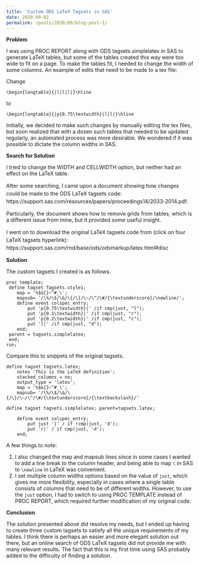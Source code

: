 ```yaml
---
title: 'Custom ODS LaTeX Tagsets in SAS'
date: 2020-09-02
permalink: /posts/2020/09/blog-post-1/
---
```


<!-- wp:paragraph -->
<p><strong>Problem</strong></p>
<!-- /wp:paragraph -->

<!-- wp:paragraph -->
<p>I was using PROC REPORT along with ODS tagsets.simplelatex in SAS to generate LaTeX tables, but some of the tables created this way were too wide to fit on a page. To make the tables fit, I needed to change the width of some columns. An example of edits that need to be made to a tex file:</p>
<!-- /wp:paragraph -->

<!-- wp:paragraph -->
<p>Change</p>
<!-- /wp:paragraph -->

<!-- wp:code -->
<pre class="wp-block-code"><code>\begin{longtable}{|l|l|l|}\hline</code></pre>
<!-- /wp:code -->

<!-- wp:paragraph -->
<p>to</p>
<!-- /wp:paragraph -->

<!-- wp:code -->
<pre class="wp-block-code"><code>\begin{longtable}{|p{0.75\textwidth}|l|l|}\hline</code></pre>
<!-- /wp:code -->

<!-- wp:paragraph -->
<p>Initially, we decided to make such changes by manually editing the tex files, but soon realized that with a dozen such tables that needed to be updated regularly, an automated process was more desirable. We wondered if it was possible to dictate the column widths in SAS.</p>
<!-- /wp:paragraph -->

<!-- wp:paragraph -->
<p><strong>Search for Solution</strong></p>
<!-- /wp:paragraph -->

<!-- wp:paragraph -->
<p>I tried to change the WIDTH and CELLWIDTH option, but neither had an effect on the LaTeX table. </p>
<!-- /wp:paragraph -->

<!-- wp:group -->
<div class="wp-block-group"><div class="wp-block-group__inner-container"><!-- wp:group -->
<div class="wp-block-group"><div class="wp-block-group__inner-container"><!-- wp:paragraph {"style":{"typography":{"lineHeight":"1.5"}}} -->
<p style="line-height:1.5">After some searching, I came upon a document showing how changes could be made to the ODS LaTeX tagsets code: https://support.sas.com/resources/papers/proceedings14/2033-2014.pdf.  </p>
Particularly, the document shows how to remove grids from tables, which is a different issue from mine, but it provided some useful insight. </p>
<!-- /wp:paragraph -->

<!-- wp:paragraph {"style":{"typography":{"lineHeight":"1.5"}}} -->
<p style="line-height:1.5">I went on to download the original LaTeX tagsets code from (click on four LaTeX tagsets hyperlink): https://support.sas.com/rnd/base/ods/odsmarkup/latex.html#disc  </p>
<!-- /wp:paragraph --></div></div>
<!-- /wp:group --></div></div>
<!-- /wp:group -->

<!-- wp:paragraph -->
<p><strong>Solution</strong></p>
<!-- /wp:paragraph -->

<!-- wp:paragraph -->
<p>The custom tagsets I created is as follows.</p>
<!-- /wp:paragraph -->

<!-- wp:code -->
<pre class="wp-block-code"><code>proc template;
 define tagset Tagsets.style1;
    map = '%$&amp;{}~^#_\';
    mapsub= '/\%/\$/\&amp;/\{/\}/\~/\^/\#/{\textunderscore}/\newline/';
 	define event colspec_entry;
 		put 'p{0.75\textwidth}|' /if cmp(just, "l");
 		put 'p{0.1\textwidth}|' /if cmp(just, "r");
 		put 'p{0.2\textwidth}|' /if cmp(just, "c");
		put 'l|' /if cmp(just, "d");
 	end;
 parent = tagsets.simplelatex;
 end;
run;</code></pre>
<!-- /wp:code -->

<!-- wp:paragraph -->
<p>Compare this to snippets of the original tagsets.</p>
<!-- /wp:paragraph -->

<!-- wp:code -->
<pre class="wp-block-code"><code>define tagset tagsets.latex;
    notes 'This is the LaTeX definition';
    stacked_columns = no;
    output_type = 'latex';
    map = '%$&amp;{}~^#_\';
    mapsub= '/\%/\$/\&amp;/\{/\}/\~/\^/\#/{\textunderscore}/{\textbackslash}/'</code></pre>
<!-- /wp:code -->

<!-- wp:code -->
<pre class="wp-block-code"><code>define tagset tagsets.simplelatex; parent=tagsets.latex;

    define event colspec_entry;
        put just '|' / if !cmp(just, 'd');
        put 'r|' / if cmp(just, 'd');
    end;</code></pre>
<!-- /wp:code -->

<!-- wp:paragraph -->
<p>A few things to note:</p>
<!-- /wp:paragraph -->

<!-- wp:list {"ordered":true} -->
<ol><li>I also changed the map and mapsub lines since in some cases I wanted to add a line break to the column header, and being able t<span class="has-inline-color has-foreground-dark-color">o map <code>\</code> in SAS to <code>\newline</code> </span>in LaTeX was convenient.</li><li>I set multiple column widths options based on the value of <code>just</code>, which gives me more flexibility, especially in cases where a single table consists of columns that need to be of different widths. However, to use the <code>just</code> option, I had to switch to using PROC TEMPLATE instead of PROC REPORT, which required further modification of my original code.</li></ol>
<!-- /wp:list -->

<!-- wp:paragraph -->
<p><strong>Conclusion</strong></p>
<!-- /wp:paragraph -->

<!-- wp:paragraph -->
<p>The solution presented above did resolve my needs, but I ended up having to create three custom tagsets to satisfy all the unique requirements of my tables. I think there is perhaps an easier and more elegant solution out there, but an online search of ODS LaTeX tagsets did not provide me with many relevant results. The fact that this is my first time using SAS probably added to the difficulty of finding a solution.</p>
<!-- /wp:paragraph -->
